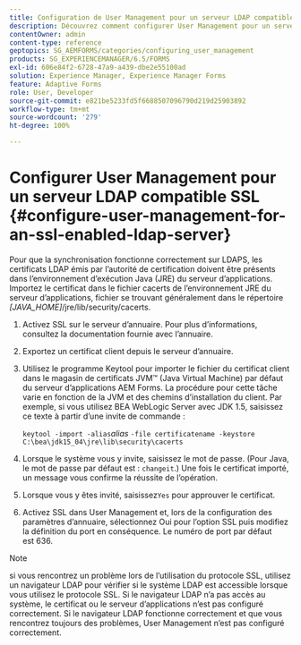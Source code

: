 ```yaml
---
title: Configuration de User Management pour un serveur LDAP compatible SSL
description: Découvrez comment configurer User Management pour un serveur LDAP SSL afin de permettre le fonctionnement correct de la synchronisation sur LDAPS.
contentOwner: admin
content-type: reference
geptopics: SG_AEMFORMS/categories/configuring_user_management
products: SG_EXPERIENCEMANAGER/6.5/FORMS
exl-id: 606e84f2-6728-47a9-a439-dbe2e55100ad
solution: Experience Manager, Experience Manager Forms
feature: Adaptive Forms
role: User, Developer
source-git-commit: e821be5233fd5f6688507096790d219d25903892
workflow-type: tm+mt
source-wordcount: '279'
ht-degree: 100%

---
```


# Configurer User Management pour un serveur LDAP compatible SSL {#configure-user-management-for-an-ssl-enabled-ldap-server}

Pour que la synchronisation fonctionne correctement sur LDAPS, les certificats LDAP émis par l’autorité de certification doivent être présents dans l’environnement d’exécution Java (JRE) du serveur d’applications. Importez le certificat dans le fichier cacerts de l’environnement JRE du serveur d’applications, fichier se trouvant généralement dans le répertoire *[JAVA_HOME]*/jre/lib/security/cacerts.

1. Activez SSL sur le serveur d’annuaire. Pour plus d’informations, consultez la documentation fournie avec l’annuaire.
1. Exportez un certificat client depuis le serveur d’annuaire.
1. Utilisez le programme Keytool pour importer le fichier du certificat client dans le magasin de certificats JVM™ (Java Virtual Machine) par défaut du serveur d’applications AEM Forms. La procédure pour cette tâche varie en fonction de la JVM et des chemins d’installation du client. Par exemple, si vous utilisez BEA WebLogic Server avec JDK 1.5, saisissez ce texte à partir d’une invite de commande :

   `keytool -import -alias`*alias* `-file certificatename -keystore C:\bea\jdk15_04\jre\lib\security\cacerts`

1. Lorsque le système vous y invite, saisissez le mot de passe. (Pour Java, le mot de passe par défaut est : `changeit`.) Une fois le certificat importé, un message vous confirme la réussite de l’opération.
1. Lorsque vous y êtes invité, saisissez`Yes` pour approuver le certificat.
1. Activez SSL dans User Management et, lors de la configuration des paramètres d’annuaire, sélectionnez Oui pour l’option SSL puis modifiez la définition du port en conséquence. Le numéro de port par défaut est 636.

>[!NOTE]
>
>si vous rencontrez un problème lors de l’utilisation du protocole SSL, utilisez un navigateur LDAP pour vérifier si le système LDAP est accessible lorsque vous utilisez le protocole SSL. Si le navigateur LDAP n’a pas accès au système, le certificat ou le serveur d’applications n’est pas configuré correctement. Si le navigateur LDAP fonctionne correctement et que vous rencontrez toujours des problèmes, User Management n’est pas configuré correctement.
